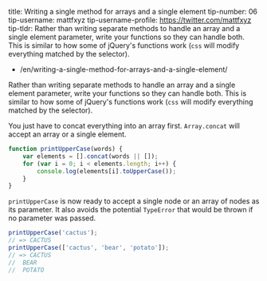 title: Writing a single method for arrays and a single element
tip-number: 06
tip-username: mattfxyz
tip-username-profile: https://twitter.com/mattfxyz
tip-tldr: Rather than writing separate methods to handle an array and a single element parameter, write your functions so they can handle both. This is similar to how some of jQuery's functions work (`css` will modify everything matched by the selector).

-   /en/writing-a-single-method-for-arrays-and-a-single-element/

Rather than writing separate methods to handle an array and a single element parameter, write your functions so they can handle both. This is similar to how some of jQuery's functions work (`css` will modify everything matched by the selector).

You just have to concat everything into an array first. `Array.concat` will accept an array or a single element.

```javascript
function printUpperCase(words) {
    var elements = [].concat(words || []);
    for (var i = 0; i < elements.length; i++) {
        console.log(elements[i].toUpperCase());
    }
}
```

`printUpperCase` is now ready to accept a single node or an array of nodes as its parameter. It also avoids the potential `TypeError` that would be thrown if no parameter was passed.

```javascript
printUpperCase('cactus');
// => CACTUS
printUpperCase(['cactus', 'bear', 'potato']);
// => CACTUS
//  BEAR
//  POTATO
```
